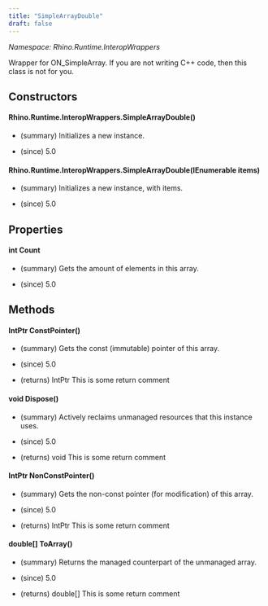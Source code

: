 ```yaml
---
title: "SimpleArrayDouble"
draft: false
---
```


*Namespace: Rhino.Runtime.InteropWrappers*

   Wrapper for ON_SimpleArray<double>. If you are not writing C++ code,
   then this class is not for you.
   
## Constructors
#### Rhino.Runtime.InteropWrappers.SimpleArrayDouble()
- (summary) 
     Initializes a new  instance.
     
- (since) 5.0
#### Rhino.Runtime.InteropWrappers.SimpleArrayDouble(IEnumerable<double> items)
- (summary) 
     Initializes a new  instance, with items.
     
- (since) 5.0
## Properties
#### int Count
- (summary) 
     Gets the amount of elements in this array.
     
- (since) 5.0
## Methods
#### IntPtr ConstPointer()
- (summary) 
     Gets the const (immutable) pointer of this array.
     
- (since) 5.0
- (returns) IntPtr This is some return comment
#### void Dispose()
- (summary) 
     Actively reclaims unmanaged resources that this instance uses.
     
- (since) 5.0
- (returns) void This is some return comment
#### IntPtr NonConstPointer()
- (summary) 
     Gets the non-const pointer (for modification) of this array.
     
- (since) 5.0
- (returns) IntPtr This is some return comment
#### double[] ToArray()
- (summary) 
     Returns the managed counterpart of the unmanaged array.
     
- (since) 5.0
- (returns) double[] This is some return comment
